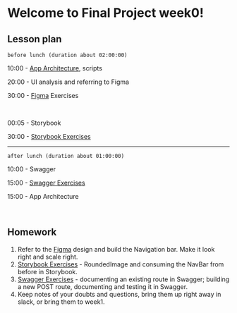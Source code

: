 # Welcome to Final Project week0!

<!-- TODO: add GitBook link.  -->
<!-- TODO: add separate week0 Figma link.  -->

## Lesson plan

`before lunch (duration about 02:00:00)`

10:00 - [App Architecture](https://hackyourfuture-cph.gitbook.io/final-project-boilerplate/overview/architecture/overview), scripts

20:00 - UI analysis and referring to Figma

30:00 - [Figma](https://www.figma.com/file/BJoO5KLjhrUQP5yPPsPQ6F/fp_week_0_intro_to_figma?node-id=60%3A892&t=wADt8DZK5OdtYxle-0) Exercises <br/>

<br/>

00:05 - Storybook

30:00 - [Storybook Exercises](exercise-storybook.md)

---

`after lunch (duration about 01:00:00)`

10:00 - Swagger

15:00 - [Swagger Exercises](exercise-swagger.md)

15:00 - App Architecture

<br/>

## Homework

1. Refer to the [Figma](https://www.figma.com/file/BJoO5KLjhrUQP5yPPsPQ6F/fp_week_0_intro_to_figma?node-id=60%3A892&t=wADt8DZK5OdtYxle-0) design and build the Navigation bar. Make it look right and scale right.
2. [Storybook Exercises](exercise-storybook.md) - RoundedImage and consuming the NavBar from before in Storybook.
3. [Swagger Exercises](exercise-swagger.md) - documenting an existing route in Swagger; building a new POST route, documenting and testing it in Swagger.
4. Keep notes of your doubts and questions, bring them up right away in slack, or bring them to week1.
